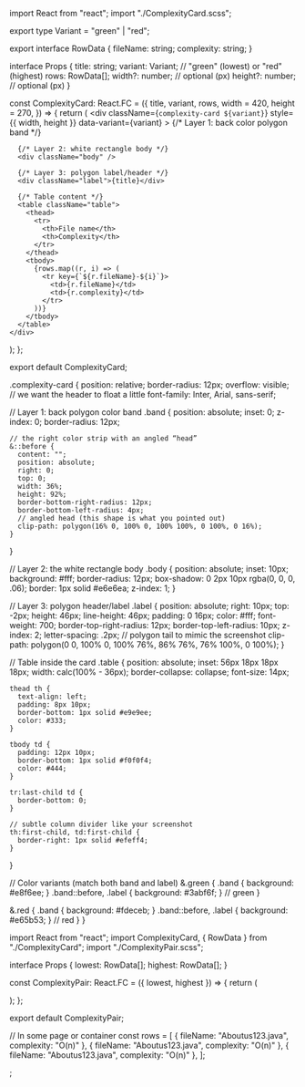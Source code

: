 import React from "react";
import "./ComplexityCard.scss";

export type Variant = "green" | "red";

export interface RowData {
  fileName: string;
  complexity: string;
}

interface Props {
  title: string;
  variant: Variant; // "green" (lowest) or "red" (highest)
  rows: RowData[];
  width?: number;   // optional (px)
  height?: number;  // optional (px)
}

const ComplexityCard: React.FC<Props> = ({
  title,
  variant,
  rows,
  width = 420,
  height = 270,
}) => {
  return (
    <div
      className={`complexity-card ${variant}`}
      style={{ width, height }}
      data-variant={variant}
    >
      {/* Layer 1: back color polygon band */}
      <div className="band" />

      {/* Layer 2: white rectangle body */}
      <div className="body" />

      {/* Layer 3: polygon label/header */}
      <div className="label">{title}</div>

      {/* Table content */}
      <table className="table">
        <thead>
          <tr>
            <th>File name</th>
            <th>Complexity</th>
          </tr>
        </thead>
        <tbody>
          {rows.map((r, i) => (
            <tr key={`${r.fileName}-${i}`}>
              <td>{r.fileName}</td>
              <td>{r.complexity}</td>
            </tr>
          ))}
        </tbody>
      </table>
    </div>
  );
};

export default ComplexityCard;

.complexity-card {
  position: relative;
  border-radius: 12px;
  overflow: visible; // we want the header to float a little
  font-family: Inter, Arial, sans-serif;

  // Layer 1: back polygon color band
  .band {
    position: absolute;
    inset: 0;
    z-index: 0;
    border-radius: 12px;

    // the right color strip with an angled “head”
    &::before {
      content: "";
      position: absolute;
      right: 0;
      top: 0;
      width: 36%;
      height: 92%;
      border-bottom-right-radius: 12px;
      border-bottom-left-radius: 4px;
      // angled head (this shape is what you pointed out)
      clip-path: polygon(16% 0, 100% 0, 100% 100%, 0 100%, 0 16%);
    }
  }

  // Layer 2: the white rectangle body
  .body {
    position: absolute;
    inset: 10px;
    background: #fff;
    border-radius: 12px;
    box-shadow: 0 2px 10px rgba(0, 0, 0, .06);
    border: 1px solid #e6e6ea;
    z-index: 1;
  }

  // Layer 3: polygon header/label
  .label {
    position: absolute;
    right: 10px;
    top: -2px;
    height: 46px;
    line-height: 46px;
    padding: 0 16px;
    color: #fff;
    font-weight: 700;
    border-top-right-radius: 12px;
    border-top-left-radius: 10px;
    z-index: 2;
    letter-spacing: .2px;
    // polygon tail to mimic the screenshot
    clip-path: polygon(0 0, 100% 0, 100% 76%, 86% 76%, 76% 100%, 0 100%);
  }

  // Table inside the card
  .table {
    position: absolute;
    inset: 56px 18px 18px 18px;
    width: calc(100% - 36px);
    border-collapse: collapse;
    font-size: 14px;

    thead th {
      text-align: left;
      padding: 8px 10px;
      border-bottom: 1px solid #e9e9ee;
      color: #333;
    }

    tbody td {
      padding: 12px 10px;
      border-bottom: 1px solid #f0f0f4;
      color: #444;
    }

    tr:last-child td {
      border-bottom: 0;
    }

    // subtle column divider like your screenshot
    th:first-child, td:first-child {
      border-right: 1px solid #efeff4;
    }
  }

  // Color variants (match both band and label)
  &.green {
    .band { background: #e8f6ee; }
    .band::before, .label { background: #3abf6f; } // green
  }

  &.red {
    .band { background: #fdeceb; }
    .band::before, .label { background: #e65b53; } // red
  }
}



import React from "react";
import ComplexityCard, { RowData } from "./ComplexityCard";
import "./ComplexityPair.scss";

interface Props {
  lowest: RowData[];
  highest: RowData[];
}

const ComplexityPair: React.FC<Props> = ({ lowest, highest }) => {
  return (
    <div className="pair-wrap">
      <ComplexityCard
        title="Lowest complexities"
        variant="green"
        rows={lowest}
      />
      <ComplexityCard
        title="Highest complexities"
        variant="red"
        rows={highest}
      />
    </div>
  );
};

export default ComplexityPair;



// In some page or container
const rows = [
  { fileName: "Aboutus123.java", complexity: "O(n)" },
  { fileName: "Aboutus123.java", complexity: "O(n)" },
  { fileName: "Aboutus123.java", complexity: "O(n)" },
];

<ComplexityPair lowest={rows} highest={rows} />;




